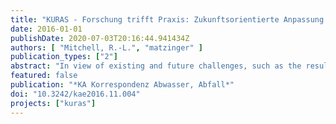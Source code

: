 ```yaml
---
title: "KURAS - Forschung trifft Praxis: Zukunftsorientierte Anpassung des urbanen Regenwasser- und Abwassermanagements"
date: 2016-01-01
publishDate: 2020-07-03T20:16:44.941434Z
authors: [ "Mitchell, R.-L.", "matzinger" ]
publication_types: ["2"]
abstract: "In view of existing and future challenges, such as the results of climate change and the changing manner of water usage, the overriding target of the joint research project KURAS (Concept for urban stormwater management and wastewater systems), sponsored by the German Federal Ministry for Education and Research, was to formulate recommendations for the operation, expansion and adjustment of urban wastewater and stormwater infrastructures to the future. To this end planning methods have been developed in KURAS, in which a consequent evaluation of measures interlink with local requirements and challenges. The basic methods were elaborated within the project for the topics wastewater systems and management of stormwater and applied for Berlin case studies at quarter and catchment area level. For both topic areas it shows that an integrated, scale overlapping planning of measures for stormwater management and wastewater management can achieve an increased level of usage. The methods developed in KURAS are suitable for supporting such a planning. A standard employment necessitates additional solutions of a technical as well as regulatory nature."
featured: false
publication: "*KA Korrespondenz Abwasser, Abfall*"
doi: "10.3242/kae2016.11.004"
projects: ["kuras"]
---
```


